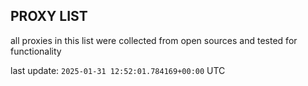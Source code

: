 ## PROXY LIST

all proxies in this list were collected from open sources and tested for functionality

last update: `2025-01-31 12:52:01.784169+00:00` UTC